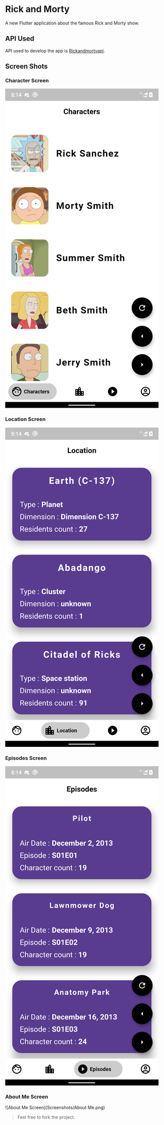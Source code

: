 # Rick and Morty

A new Flutter application about the famous Rick and Morty show.

## API Used

API used to develop the app is [Rickandmortyapi](https://rickandmortyapi.com/documentation/#rest).

## Screen Shots

### Character Screen
![Characters Screen](Screenshots/Characters.png)
### Location Screen
![Location Screen](Screenshots/Location.png)
### Episodes Screen
![Episodes Screen](Screenshots/Episodes.png)
### About Me Screen
![About Me Screen](Screenshots/About Me.png)

> Feel free to fork the project.